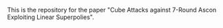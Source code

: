 This is the repository for the paper "Cube Attacks against 7-Round Ascon Exploiting Linear Superpolies".

